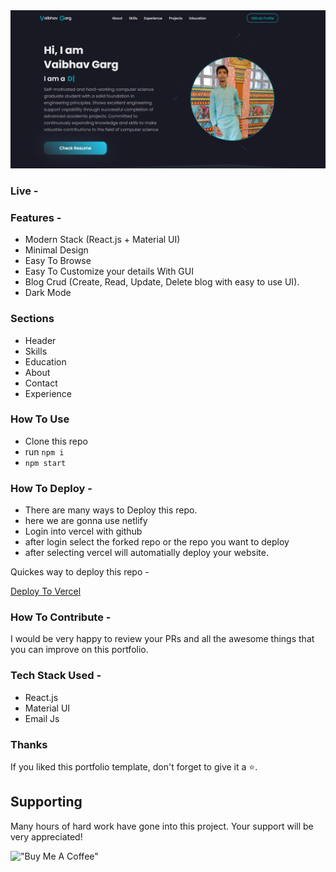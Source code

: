 <img width="959" alt="portfolio" src="https://github.com/Thevaibhavgarg/Modern-Portfolio/blob/main/src/images/Website_image.png">


### Live - 

### Features - 

- Modern Stack (React.js + Material UI)
- Minimal Design
- Easy To Browse
- Easy To Customize your details With GUI
- Blog Crud (Create, Read, Update, Delete blog with easy to use UI).
- Dark Mode


### Sections

- Header
- Skills
- Education
- About
- Contact
- Experience


### How To Use

- Clone this repo
- run `npm i`
- `npm start`


### How To Deploy - 

- There are many ways to Deploy this repo.
- here we are gonna use netlify
- Login into vercel with github
- after login select the forked repo or the repo you want to deploy
- after selecting vercel will automatially deploy your website.

Quickes way to deploy this repo - 

[Deploy To Vercel](https://vercel.com/login)


### How To Contribute - 

I would be very happy to review your PRs and all the awesome things that you can improve on this portfolio.


### Tech Stack Used - 
- React.js
- Material UI
- Email Js


### Thanks

If you liked this portfolio template, don't forget to give it a ⭐.


## Supporting
Many hours of hard work have gone into this project. Your support will be very appreciated!

!["Buy Me A Coffee"](https://www.buymeacoffee.com/assets/img/custom_images/orange_img.png)







